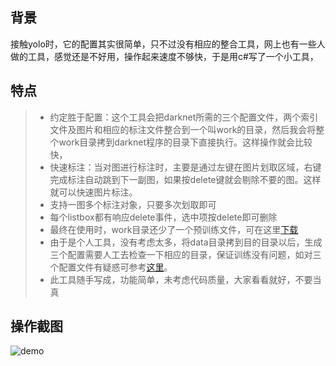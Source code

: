 ## 背景
接触yolo时，它的配置其实很简单，只不过没有相应的整合工具，网上也有一些人做的工具，感觉还是不好用，操作起来速度不够快，于是用c#写了一个小工具，

## 特点
> * 约定胜于配置：这个工具会把darknet所需的三个配置文件，两个索引文件及图片和相应的标注文件整合到一个叫work的目录，然后我会将整个work目录拷到darknet程序的目录下直接执行。这样操作就会比较快，
> * 快速标注：当对图进行标注时，主要是通过左键在图片划取区域，右键完成标注自动跳到下一副图，如果按delete键就会剔除不要的图。这样就可以快速图片标注。
> * 支持一图多个标注对象，只要多次划取即可
> * 每个listbox都有响应delete事件，选中项按delete即可删除
> * 最终在使用时，work目录还少了一个预训练文件，可在这里[下载](https://pjreddie.com/media/files/darknet19_448.conv.23)
> * 由于是个人工具，没有考虑太多，将data目录拷到目的目录以后，生成三个配置需要人工去检查一下相应的目录，保证训练没有问题，如对三个配置文件有疑惑可参考[这里](https://github.com/sanfooh/yolo_truck)。
> * 此工具随手写成，功能简单，未考虑代码质量，大家看看就好，不要当真

## 操作截图
![demo](https://github.com/sanfooh/quick_yolo2_label_tool/blob/master/demo.gif)